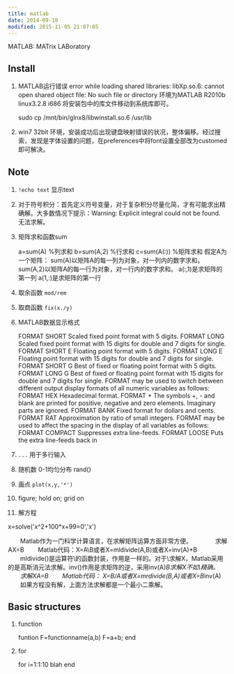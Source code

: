```yaml
---
title: matlab
date: 2014-09-10
modified: 2015-11-05 21:07:05
---
```


MATLAB: MATrix LABoratory

## Install
1. MATLAB运行错误 error while loading shared libraries: libXp.so.6: cannot open shared object file: No such file or directory
环境为MATLAB R2010b linux3.2.8 i686
将安装包中的库文件移动到系统库即可。

    sudo cp /mnt/bin/glnx8/libwinstall.so.6 /usr/lib

2. win7 32bit 环境，安装成功后出现键盘映射错误的状况，整体偏移。经过搜索，发现是字体设置的问题，在preferences中将font设置全部改为customed即可解决。

## Note
1. `!echo text`  显示text
2. 对于符号积分：首先定义符号变量，对于复杂积分尽量化简，才有可能求出精确解。大多数情况下提示：Warning: Explicit integral could not be found. 无法求解。
3. 矩阵求和函数sum

    a=sum(A) %列求和
    b=sum(A,2) %行求和
    c=sum(A(:)) %矩阵求和
    假定A为一个矩阵：
    sum(A)以矩阵A的每一列为对象，对一列内的数字求和。
    sum(A,2)以矩阵A的每一行为对象，对一行内的数字求和。
    a(:,1)是求矩阵的第一列
    a(1,:)是求矩阵的第一行

4. 取余函数 `mod/rem`
5. 取商函数 `fix(x./y)`
6. MATLAB数据显示格式

    FORMAT SHORT Scaled fixed point format with 5 digits.
    FORMAT LONG Scaled fixed point format with 15 digits for double and 7 digits for single.
    FORMAT SHORT E Floating point format with 5 digits.
    FORMAT LONG E Floating point format with 15 digits for double and 7 digits for single.
    FORMAT SHORT G Best of fixed or floating point format with 5 digits.
    FORMAT LONG G Best of fixed or floating point format with 15 digits for double and 7 digits for single.
    FORMAT may be used to switch between different output display formats of all numeric variables as follows:
    FORMAT HEX Hexadecimal format.
    FORMAT + The symbols +, - and blank are printed for positive, negative and zero elements. Imaginary parts are ignored.
    FORMAT BANK Fixed format for dollars and cents.
    FORMAT RAT Approximation by ratio of small integers.
    FORMAT may be used to affect the spacing in the display of all variables as follows:
    FORMAT COMPACT Suppresses extra line-feeds.
    FORMAT LOOSE Puts the extra line-feeds back in 

7. `...` 用于多行输入
8. 随机数 0-1均匀分布 rand()
9. 画点 `plot(x,y,'*')`
10. figure; hold on; grid on
11. 解方程

x=solve('x^2+100*x+99=0','x')

　　Matlab作为一门科学计算语言，在求解矩阵运算方面非常方便。　　
　　求解AX=B
　　Matlab代码：X=A\B或者X=mldivide(A,B)或者X=inv(A)*B
　　mldivide()是运算符\的函数封装，作用是一样的。对于\求解X，Matlab采用的是高斯消元法求解。inv()作用是求矩阵的逆，采用inv(A)*B求解X不如\精确。
　　求解XA=B
　　Matlab代码： X=B/A或者X=mrdivide(B,A)或者X=B*inv(A)
　　如果方程没有解，上面方法求解都是一个最小二乘解。


## Basic structures
1. function

    funtion F=functionname(a,b)
        F=a+b;
    end

2. for

    for i=1:1:10
        blah
    end
